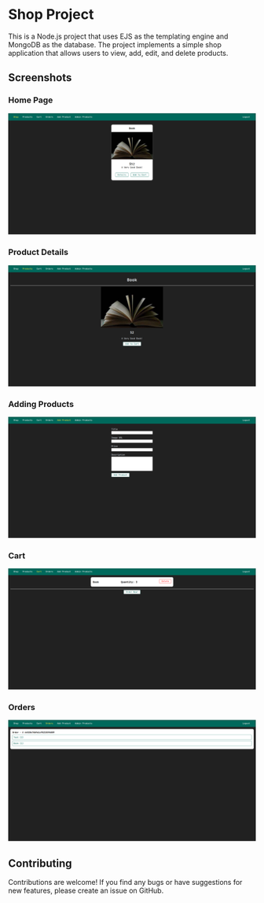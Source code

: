 # Shop Project

This is a Node.js project that uses EJS as the templating engine and MongoDB as the database. The project implements a simple shop application that allows users to view, add, edit, and delete products.

## Screenshots

### Home Page

![Home Page](./screenshots/home.png)

### Product Details

![Product Details](./screenshots/product-details.png)

### Adding Products

![Product List](./screenshots/add.png)


### Cart

![Product List](./screenshots/cart.png)


### Orders

![Product List](./screenshots/orders.png)


## Contributing

Contributions are welcome! If you find any bugs or have suggestions for new features, please create an issue on GitHub.